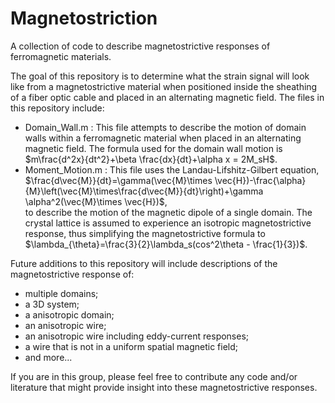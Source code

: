 # Magnetostriction
A collection of code to describe magnetostrictive responses of ferromagnetic materials.

The goal of this repository is to determine what the strain signal will look like from a magnetostrictive material when positioned inside the sheathing of a fiber optic cable and placed in an alternating magnetic field. The files in this repository include:

<ul>
  <li>Domain_Wall.m : This file attempts to describe the motion of domain walls within a ferromagnetic material when placed in an alternating magnetic field. The formula used for the domain wall motion is $m\frac{d^2x}{dt^2}+\beta \frac{dx}{dt}+\alpha x = 2M_sH$.</li>
  <li>Moment_Motion.m : This file uses the Landau-Lifshitz-Gilbert equation, <br> $\frac{d\vec{M}}{dt}=\gamma(\vec{M}\times \vec{H})-\frac{\alpha}{M}\left(\vec{M}\times\frac{d\vec{M}}{dt}\right)+\gamma \alpha^2(\vec{M}\times \vec{H})$, <br> to describe the motion of the magnetic dipole of a single domain. The crystal lattice is assumed to experience an isotropic magnetostrictive response, thus simplifying the magnetostrictive formula to $\lambda_{\theta}=\frac{3}{2}\lambda_s(cos^2\theta - \frac{1}{3})$.</li>
</ul>

Future additions to this repository will include descriptions of the magnetostrictive response of: 

<ul>
  <li>multiple domains; </li>
  <li>a 3D system; </li>
  <li>a anisotropic domain;</li> 
  <li>an anisotropic wire;</li> 
  <li>an anisotropic wire including eddy-current responses;</li>
  <li>a wire that is not in a uniform spatial magnetic field;</li>
  <li>and more...</li>
</ul>

If you are in this group, please feel free to contribute any code and/or literature that might provide insight into these magnetostrictive responses.
